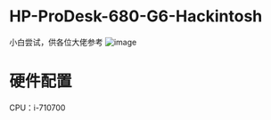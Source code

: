# HP-ProDesk-680-G6-Hackintosh
小白尝试，供各位大佬参考
![image](https://user-images.githubusercontent.com/46889782/124578101-7c72a380-de80-11eb-9213-97e6648ca5f0.png)
# 硬件配置

CPU：i-710700

